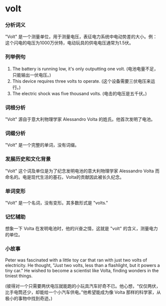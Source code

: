 # volt

### 分析词义

  

"Volt" 是一个测量单位，用于测量电压，表征电力系统中电动势差的大小。例：这个闪电的电压为1000万伏特，电动玩具的供电电压通常为1.5伏。

  

### 列举例句

  

1.  The battery is running low, it's only outputting one volt. (电池电量不足，只能输出一伏电压。)
2.  This device requires three volts to operate. (这个设备需要三伏电压来运行。)
3.  The electric shock was five thousand volts. (电击的电压是五千伏。)

  

### 词根分析

  

"Volt" 源自于意大利物理学家 Alessandro Volta 的姓氏。他首次发明了电池。

  

### 词缀分析

  

"Volt" 是一个完整的单词，没有词缀。

  

### 发展历史和文化背景

  

"Volt" 这个词及单位是为了纪念发明电池的意大利物理学家 Alessandro Volta 而命名的。电是现代生活的基石，Volta的贡献因此被长久纪念。

  

### 单词变形

  

"Volt" 是一个名词，没有变形。其多数形式是 "volts."

  

### 记忆辅助

  

想象一下 Volta 在发明电池时，他的兴奋之情，这就是 "volt" 的含义，测量电力的单位。

  

### 小故事

  

Peter was fascinated with a little toy car that ran with just two volts of electricity. He thought, "Just two volts, less than a flashlight, but it powers a tiny car." He wished to become a scientist like Volta, finding wonders in the tiniest things.

  

(彼得对一个只需要两伏电压就能跑的小玩具汽车好奇不已。他心想，“仅仅两伏，比手电筒还少，却能给一个小汽车供电。”他希望能成为像 Volta 那样的科学家，从极小的事物中找到奇迹。)
